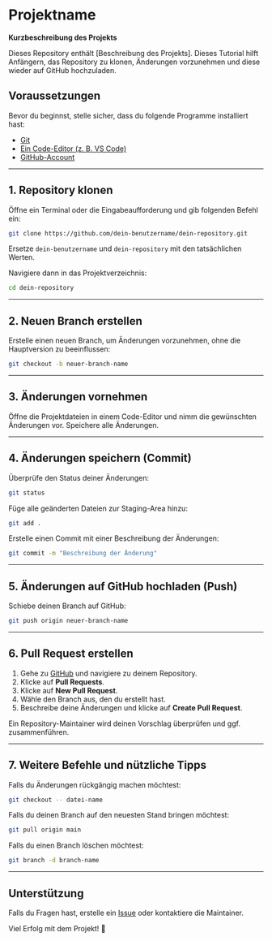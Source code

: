 # Projektname

**Kurzbeschreibung des Projekts**

Dieses Repository enthält [Beschreibung des Projekts]. Dieses Tutorial hilft Anfängern, das Repository zu klonen, Änderungen vorzunehmen und diese wieder auf GitHub hochzuladen.

## Voraussetzungen

Bevor du beginnst, stelle sicher, dass du folgende Programme installiert hast:

- [Git](https://git-scm.com/downloads)
- [Ein Code-Editor (z. B. VS Code)](https://code.visualstudio.com/)
- [GitHub-Account](https://github.com/)

---

## 1. Repository klonen

Öffne ein Terminal oder die Eingabeaufforderung und gib folgenden Befehl ein:

```bash
git clone https://github.com/dein-benutzername/dein-repository.git
```

Ersetze `dein-benutzername` und `dein-repository` mit den tatsächlichen Werten.

Navigiere dann in das Projektverzeichnis:

```bash
cd dein-repository
```

---

## 2. Neuen Branch erstellen

Erstelle einen neuen Branch, um Änderungen vorzunehmen, ohne die Hauptversion zu beeinflussen:

```bash
git checkout -b neuer-branch-name
```

---

## 3. Änderungen vornehmen

Öffne die Projektdateien in einem Code-Editor und nimm die gewünschten Änderungen vor. Speichere alle Änderungen.

---

## 4. Änderungen speichern (Commit)

Überprüfe den Status deiner Änderungen:

```bash
git status
```

Füge alle geänderten Dateien zur Staging-Area hinzu:

```bash
git add .
```

Erstelle einen Commit mit einer Beschreibung der Änderungen:

```bash
git commit -m "Beschreibung der Änderung"
```

---

## 5. Änderungen auf GitHub hochladen (Push)

Schiebe deinen Branch auf GitHub:

```bash
git push origin neuer-branch-name
```

---

## 6. Pull Request erstellen

1. Gehe zu [GitHub](https://github.com/) und navigiere zu deinem Repository.
2. Klicke auf **Pull Requests**.
3. Klicke auf **New Pull Request**.
4. Wähle den Branch aus, den du erstellt hast.
5. Beschreibe deine Änderungen und klicke auf **Create Pull Request**.

Ein Repository-Maintainer wird deinen Vorschlag überprüfen und ggf. zusammenführen.

---

## 7. Weitere Befehle und nützliche Tipps

Falls du Änderungen rückgängig machen möchtest:

```bash
git checkout -- datei-name
```

Falls du deinen Branch auf den neuesten Stand bringen möchtest:

```bash
git pull origin main
```

Falls du einen Branch löschen möchtest:

```bash
git branch -d branch-name
```

---

## Unterstützung

Falls du Fragen hast, erstelle ein [Issue](https://github.com/dein-benutzername/dein-repository/issues) oder kontaktiere die Maintainer.

Viel Erfolg mit dem Projekt! 🚀

